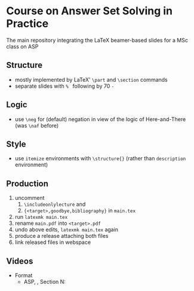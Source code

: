 # Course on Answer Set Solving in Practice

The main repository integrating the LaTeX beamer-based slides for a MSc class on ASP

## Structure

- mostly implemented by LaTeX' `\part` and `\section` commands
- separate slides with `% ` following by 70 `-`

## Logic

- use `\neg` for (default) negation in view of the logic of Here-and-There (was `\naf` before)

## Style

- use `itemize` environments with `\structure{}` (rather than `description` environment)

## Production

1. uncomment
   1. `\includeonlylecture` and
   2. `{<target>,goodbye,bibliography}`
   in `main.tex`
2. run `latexmk main.tex`
3. rename `main.pdf` into `<target>.pdf`
4. undo above edits, `latexmk main.tex` again
5. produce a release attaching both files
6. link released files in webspace

## Videos

- Format
    - ASP, <target>, Section N: <title>, Mst edition, WiSe2021
- https://youtube.com/c/potassco-live

### List of produced videos

- playlist https://www.youtube.com/playlist?list=PL7DBaibuDD9P5yRyq_Oyn-wuYpBayz_0h

#### Organization

- ASP, organization, section 0: introduction, 1st edition, WiSe2021
  - https://mediaup.uni-potsdam.de/Play/22938

- ASP, organization, section 1: roadmap, 1st edition, WiSe2021
  - https://mediaup.uni-potsdam.de/Play/22939

- ASP, organization, section 2: resources, 1st edition, WiSe2021
  - https://mediaup.uni-potsdam.de/Play/22940

- ASP, organization, section 3: literature, 1st edition, WiSe2021
  - https://mediaup.uni-potsdam.de/Play/22941

- ASP, organization, section 4: systems, 1st edition, WiSe2021
  - https://mediaup.uni-potsdam.de/Play/22942

- ASP, organization, 1st edition, WiSe2021
  - https://youtu.be/wDbXSEjcoKo
  - https://mediaup.uni-potsdam.de/Play/22965

- Release [v1.0.0](https://github.com/potassco-asp-course/course/releases/tag/v1.0.0)

#### Motivation

- ASP, motivation, section 0: introduction, 1st edition, WiSe2021
  - https://youtu.be/_nOPF6eaMeQ
  - https://mediaup.uni-potsdam.de/Play/23002

- ASP, motivation, section 1: declarative problem solving, 1st edition, WiSe2021
  - https://youtu.be/gAOaGs_VjLk
  - https://mediaup.uni-potsdam.de/Play/23005

- ASP, motivation, section 2: asp in a nutshell, 1st edition, WiSe2021
  - https://youtu.be/y6K7gLbuHhY
  - https://mediaup.uni-potsdam.de/Play/23055

- ASP, motivation, section 3: evolution, 1st edition, WiSe2021
  - https://youtu.be/UdRHpX_CiUM
  - https://mediaup.uni-potsdam.de/Play/23101

- ASP, motivation, section 4: foundations, 1st edition, WiSe2021
  - https://youtu.be/HjxyY1mWT7c
  - https://mediaup.uni-potsdam.de/Play/23103


- **in progress**
